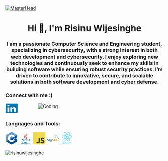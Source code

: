 <a href="https://github.com/RisinuWijesinghe">
  <img src="https://drive.google.com/uc?id=1b2DSACCW-ehFX7L3clV6W77gkbTs9A20" alt="MasterHead" style="width: 100%; height: 200px;">
</a>

<h1 align="center">Hi 👋, I'm Risinu Wijesinghe</h1>
<h3 align="center">I am a passionate Computer Science and Engineering student, specializing in cybersecurity, with a strong interest in
both web development and cybersecurity. I enjoy exploring new technologies and continuously seek to enhance my
skills in building software while ensuring robust security practices. I’m driven to contribute to innovative, secure, and
scalable solutions in both software development and cyber defense. </h3>

<h3 align="left">Connect with me :)</h3>
<img align="right" alt="Coding" width="400" src="https://drive.google.com/uc?id=15FygN4SOgdjwVcKcGZIJ5I9_D6KNbK_F">

<p align="left">
<a href="https://www.linkedin.com/in/risinu-wijesinghe-844bb7270/" target="blank"><img align="center" src="https://raw.githubusercontent.com/devicons/devicon/master/icons/linkedin/linkedin-original.svg" alt="risinu.wijesinghe" height="30" width="40" /></a>
<!-- <a href="https://www.linkedin.com/in/risinu-wijesinghe-844bb7270/" target="blank"><img align="center" src="https://raw.githubusercontent.com/devicons/devicon/master/icons/linkedin/linkedin-original.svg" alt="risinu.wijesinghe" height="30" width="40" /></a> -->
</p>

<h3 align="left">Languages and Tools:</h3>
<p align="left"> <a href="https://www.w3schools.com/cpp/" target="_blank" rel="noreferrer"> <img src="https://raw.githubusercontent.com/devicons/devicon/master/icons/cplusplus/cplusplus-original.svg" alt="cplusplus" width="40" height="40"/> </a> <a href="https://www.java.com" target="_blank" rel="noreferrer"> <img src="https://raw.githubusercontent.com/devicons/devicon/master/icons/java/java-original.svg" alt="java" width="40" height="40"/> </a> <a href="https://developer.mozilla.org/en-US/docs/Web/JavaScript" target="_blank" rel="noreferrer"> <img src="https://raw.githubusercontent.com/devicons/devicon/master/icons/javascript/javascript-original.svg" alt="javascript" width="40" height="40"/> </a> <a href="https://www.mysql.com/" target="_blank" rel="noreferrer"> <img src="https://raw.githubusercontent.com/devicons/devicon/master/icons/mysql/mysql-original-wordmark.svg" alt="mysql" width="40" height="40"/> </a> <a href="https://www.photoshop.com/en" target="_blank" rel="noreferrer"> </a> <a href="https://reactjs.org/" target="_blank" rel="noreferrer"> <img src="https://raw.githubusercontent.com/devicons/devicon/master/icons/react/react-original-wordmark.svg" alt="react" width="40" height="40"/> </a> </p>

<p><img align="center" src="https://github-readme-stats.vercel.app/api/top-langs?username=risinuwijesinghe&show_icons=true&locale=en&layout=compact" alt="risinuwijesinghe" /></p>
